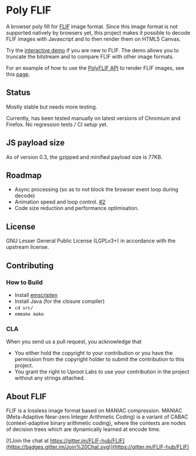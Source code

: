 # Poly FLIF
A browser poly fill for [FLIF](http://flif.info) image format. Since this image
format is not supported natively by browsers yet, this project makes it possible to
decode FLIF images with Javascript and to then render them on HTML5 Canvas.

Try the [interactive demo](https://uprootlabs.github.io/poly-flif/) if you are
new to FLIF. The demo allows you to truncate the bitstream and to compare FLIF
with other image formats.

For an example of how to use the [PolyFLIF API](https://uprootlabs.github.io/poly-flif/api.html) to render FLIF images,
see this [page](https://uprootlabs.github.io/poly-flif/polyflif-sample.html).

## Status

Mostly stable but needs more testing.

Currently, has been tested manually on latest versions of Chromium and Firefox. No regression tests / CI setup yet.

## JS payload size

As of version 0.3, the gzipped and minified payload size is 77KB.

## Roadmap

* Async processing (so as to not block the browser event loop during decode)
* Animation speed and loop control. [#2](https://github.com/UprootLabs/poly-flif/issues/2)
* Code size reduction and performance optimisation.

## License
GNU Lesser General Public License (LGPLv3+) in accordance with the upstream license.

## Contributing

### How to Build

* Install [emscripten](https://github.com/kripken/emscripten/)
* Install Java (for the closure compiler)
* `cd src/`
* `emmake make`

### CLA
When you send us a pull request, you acknowledge that
* You either hold the copyright to your contribution or you have the permission from the copyright holder to submit the contribution to this project.
* You grant the right to Uproot Labs to use your contribution in the project without any strings attached.

## About FLIF

FLIF is a lossless image format based on MANIAC compression. MANIAC (Meta-Adaptive Near-zero Integer Arithmetic Coding) is a variant of CABAC (context-adaptive binary arithmetic coding), where the contexts are nodes of decision trees which are dynamically learned at encode time.

[![Join the chat at https://gitter.im/FLIF-hub/FLIF](https://badges.gitter.im/Join%20Chat.svg)](https://gitter.im/FLIF-hub/FLIF)

